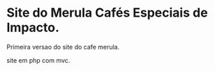 # Site do Merula Cafés Especiais de Impacto. 
Primeira versao do site do cafe merula.

site em php com mvc.
